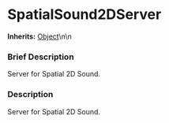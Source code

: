 #  SpatialSound2DServer  
**Inherits:** [Object](class_object)\\n\\n
###  Brief Description  
Server for Spatial 2D Sound.

###  Description  
Server for Spatial 2D Sound.
